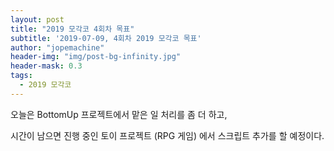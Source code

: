 ```yaml
---
layout: post
title: "2019 모각코 4회차 목표"
subtitle: '2019-07-09, 4회차 2019 모각코 목표'
author: "jopemachine"
header-img: "img/post-bg-infinity.jpg"
header-mask: 0.3
tags:
  - 2019 모각코
---
```


오늘은 BottomUp 프로젝트에서 맡은 일 처리를 좀 더 하고,

시간이 남으면 진행 중인 토이 프로젝트 (RPG 게임) 에서 스크립트 추가를 할 예정이다.